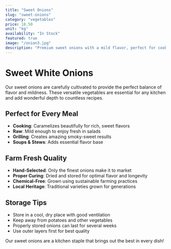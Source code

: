 ```yaml
---
title: "Sweet Onions"
slug: "sweet-onions"
category: "vegetables"
price: 18.50
unit: "kg"
availability: "In Stock"
featured: true
image: "/onion3.jpg"
description: "Premium sweet onions with a mild flavor, perfect for cooking and adding sweetness to any dish."
---
```


# Sweet White Onions

Our sweet onions are carefully cultivated to provide the perfect balance of flavor and mildness. These versatile vegetables are essential for any kitchen and add wonderful depth to countless recipes.

## Perfect for Every Meal

- **Cooking**: Caramelizes beautifully for rich, sweet flavors
- **Raw**: Mild enough to enjoy fresh in salads
- **Grilling**: Creates amazing smoky-sweet results
- **Soups & Stews**: Adds essential flavor base

## Farm Fresh Quality

- **Hand-Selected**: Only the finest onions make it to market
- **Proper Curing**: Dried and stored for optimal flavor and longevity
- **Chemical-Free**: Grown using sustainable farming practices
- **Local Heritage**: Traditional varieties grown for generations

## Storage Tips

- Store in a cool, dry place with good ventilation
- Keep away from potatoes and other vegetables
- Properly stored onions can last for several weeks
- Use outer layers first for best quality

Our sweet onions are a kitchen staple that brings out the best in every dish!
